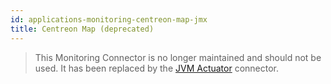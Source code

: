 ```yaml
---
id: applications-monitoring-centreon-map-jmx
title: Centreon Map (deprecated)
---
```


> This Monitoring Connector is no longer maintained and should not be used. It has been replaced by the [JVM Actuator](applications-jvm-actuator.md) connector.
